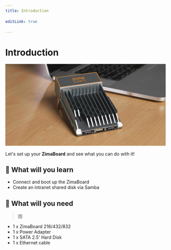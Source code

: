 ```yaml
---
title: Introduction

editLink: true

---
```


# Introduction

![ZimaBoard](/images/ZimaBoard/g4.jpeg)

Let's set up your **ZimaBoard** and see what you can do with it!

## 🧐 What will you learn

- Connect and boot up the ZimaBoard
- Create an intranet shared disk via Samba

## 🧰 What will you need

> 图

- 1 x ZimaBoard 216/432/832
- 1 x Power Adapter
- 1 x SATA 2.5' Hard Disk
- 1 x Ethernet cable